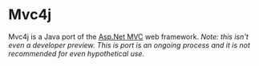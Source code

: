 # Mvc4j

Mvc4j is a Java port of the [Asp.Net MVC](http://www.asp.net/mvc) web framework. _Note: this isn't even a developer preview. This is port is an ongoing process and it is not recommended for even hypothetical use._